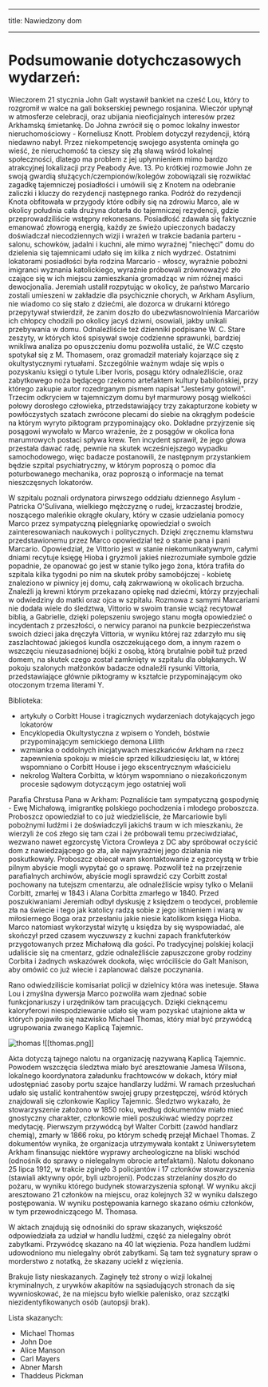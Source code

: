 

---
title: Nawiedzony dom

---

# Podsumowanie dotychczasowych wydarzeń:

Wieczorem 21 stycznia John Galt wystawił bankiet na cześć Lou, który to rozgromił w walce na gali bokserskiej pewnego rosjanina. Wieczór upłynął w atmosferze celebracji, oraz ubijania nieoficjalnych interesów przez Arkhamską śmietankę.
Do Johna zwrócił się o pomoc lokalny inwestor nieruchomościowy - Korneliusz Knott. Problem dotyczył rezydencji, którą niedawno nabył. Przez niekompetencję swojego asystenta ominęła go wieść, że nieruchomość ta cieszy się złą sławą wśród lokalnej społeczności, dlatego ma problem z jej upłynnieniem mimo bardzo atrakcyjnej lokalizacji przy Peabody Ave. 13. Po krótkiej rozmowie John ze swoją gwardią służących/czempionów/kolegów zobowiązali się rozwikłać zagadkę tajemniczej posiadłości i umówili się z Knotem na odebranie zaliczki i kluczy do rezydencji następnego ranka.
Podróż do rezydencji Knota obfitowała w przygody które odbiły się na zdrowiu Marco, ale w okolicy południa cała drużyna dotarła do tajemniczej rezydencji, gdzie przeprowadziliście wstępny rekonesans. Posiadłość zdawała się faktycznie emanować złowrogą energią, każdy ze świeżo upieczonych badaczy doświadczał niecodziennych wizji i wrażeń w trakcie badania parteru - salonu, schowków, jadalni i kuchni, ale mimo wyraźnej "niechęci" domu do dzielenia się tajemnicami udało się im kilka z nich wydrzeć.
Ostatnimi lokatorami posiadłości była rodzina Marcario - włoscy, wyraźnie pobożni imigranci wyznania katolickiego, wyraźnie próbowali zrównoważyć zło czające się w ich miejscu zamieszkania gromadząc w nim różnej maści dewocjonalia. Jeremiah ustalił rozpytując w okolicy, że państwo Marcario zostali umieszeni w zakładzie dla psychicznie chorych, w Arkham Asylium, nie wiadomo co się stało z dziećmi, ale dozorca w drukarni którego przepytywał stwierdził, że zanim doszło do ubezwłasnowolnienia Marcariów ich chłopcy chodzili po okolicy jacyś dziwni, osowiali, jakby unikali przebywania w domu.
Odnaleźliście też dzienniki podpisane W. C.  Stare zeszyty, w których ktoś spisywał swoje codzienne sprawunki, bardziej wnikliwa analiza po opuszczeniu domu pozwoliła ustalić, że W.C często spotykał się z M. Thomasem, oraz gromadził materiały kojarzące się z okultystycznymi rytuałami. Szczególnie ważnym wdaje się wpis o pozyskaniu księgi o tytule Liber Ivoris, posągu który odnaleźliście, oraz zabytkowego noża będącego rzekomo artefaktem kultury babilońskiej, przy którego zakupie autor rozedrganym pismem napisał "Jesteśmy gotowi!".
Trzecim odkryciem w tajemniczym domu był marmurowy posąg wielkości połowy dorosłego człowieka, ptrzedstawiający trzy zakapturzone kobiety w powłóczystych szatach zwrócone plecami do siebie na okrągłym podeście na którym wyryto piktogram przypominający oko. Dokładne przyjrzenie się posągowi wywołało w Marco wrażenie, że z posągów w okolica łona marumrowych postaci spływa krew. Ten incydent sprawił, że jego głowa przestała dawać radę, pewnie na skutek wcześniejszego wypadku samochodowego, więc badacze postanowili, że następnym przystankiem będzie szpital psychiatryczny, w którym poproszą o pomoc dla poturbowanego mechanika, oraz poproszą o informacje na temat nieszczęsnych lokatorów.

W szpitalu poznali ordynatora pirwszego oddziału dziennego Asylum - Patricka O'Sulivana, wielkiego mężczyznę o rudej, krzaczastej brodzie, noszącego maleńkie okrągłe okulary, który w czasie udzielania pomocy Marco przez sympatyczną pielęgniarkę opowiedział o swoich zainteresowaniach naukowych i politycznych. Dzięki zręcznemu kłamstwu przedstawionemu przez Marco opowiedział też o stanie pana i pani Marcario. Opowiedział, że Vittorio jest w stanie niekomunikatywnym, całymi dniami recytuje księgę Hioba i gryzmoli jakieś niezrozumiałe symbole gdzie popadnie, że opanować go jest w stanie tylko jego żona, która trafiła do szpitala kilka tygodni po nim na skutek próby samobójczej - kobietę znaleziono w piwnicy jej domu, całą zakrwawioną w okolicach brzucha. Znaleźli ją krewni którym przekazano opiekę nad dziećmi, którzy przyjechali w odwiedziny do matki oraz ojca w szpitalu.
Rozmowa z samymi Marcariami nie dodała wiele do śledztwa, Vittorio w swoim transie wciąż recytował biblią, a Gabrielle, dzięki polepszeniu swojego stanu mogła opowiedzieć o incydentach z przeszłości, o nerwicy paranoi na punkcie bezpieczeństwa swoich dzieci jaka dręczyła Vittoria, w wyniku której raz zdarzyło mu się zaszlachtować jakiegoś kundla oszczekującego dom, a innym razem o wszczęciu nieuzasadnionej bójki z osobą, którą brutalnie pobił tuż przed domem, na skutek czego został zamknięty w szpitalu dla obłąkanych.
W pokoju szalonych małżonków badacze odnaleźli rysunki Vittoria, przedstawiające głównie piktogramy w kształcie przypominającym oko otoczonym trzema literami Y.

Biblioteka:
- artykuły o Corbitt House i tragicznych wydarzeniach dotykających jego lokatorów
- Encyklopedia Okultystyczna z wpisem o Yondeh, bóstwie przypominającym semickiego demona Lilith
- wzmianka o oddolnych inicjatywach mieszkańców Arkham na rzecz zapewnienia spokoju w mieście sprzed kilkudziesięciu lat, w której wspomniano o Corbitt House i jego ekscentrycznym właścicielu
- nekrolog Waltera Corbitta, w którym wspomniano o niezakończonym procesie sądowym dotyczącym jego ostatniej woli

Parafia Chrstusa Pana w Arkham:
Poznaliście tam sympatyczną gospodynię - Ewę Michałową, imigrantkę polskiego pochodzenia i młodego proboszcza.
Proboszcz opowiedział to co już wiedzieliście, że Marcariowie byli pobożnymi ludźmi i że doświadczyli jakichś traum w ich mieszkaniu, że wierzyli że coś złego się tam czai i że próbowali temu przeciwdziałać, wezwano nawet egzorcystę Victora Crowleya z DC aby spróbował oczyścić dom z nawiedzającego go zła, ale najwyraźniej jego działania nie poskutkowały. Proboszcz obiecał wam skontaktowanie z egzorcystą w trbie pilnym abyście mogli wypytać go o sprawę. Pozwolił też na przejrzenie parafialnych archiwów, abyście mogli sprawdzić czy Corbitt został pochowany na tutejszm cmentarzu, ale odnaleźliście wpisy tylko o Melanii Corbitt, zmarłej w 1843 i Alana Corbitta zmarłego w 1840. Przed poszukiwaniami Jeremiah odbył dyskusję z księdzem o teodycei, problemie zła na świecie i tego jak katolicy radzą sobie z jego istnieniem i wiarą w miłosiernego Boga oraz przesłaniu jakie niesie katolikom księga Hioba. Marco natomiast wykorzystał wizytę u księdza by się wyspowiadać, ale skończył przed czasem wyczuwszy z kuchni zapach frankfuterków przygotowanych przez Michałową dla gości. Po tradycyjnej polskiej kolacji udaliście się na cmentarz, gdzie odnaleźliście zapuszczone groby rodziny Corbita i żadnych wskazówek dookoła, więc wróciliście do Galt Manison, aby omówić co już wiecie i zaplanować dalsze poczynania.

Rano odwiedziliście komisariat policji w dzielnicy która was inetesuje. Sława Lou i zmyślna dywersja Marco pozwoliła wam zjednać sobie funkcjonariuszy i urzędników tam pracujących. Dzięki cieknącemu kaloryferowi niespodziewanie udało się wam pozyskać utajnione akta w których pojawiło się nazwisko Michael Thomas, który miał być przywódcą ugrupowania zwanego Kaplicą Tajemnic.

![thomas](../thomas.png)
![[thomas.png]]

Akta dotyczą tajnego nalotu na organizację nazywaną Kaplicą Tajemnic. Powodem wszczęcia śledztwa miało być aresztowanie Jamesa Wilsona, lokalnego koordynatora załadunku frachtowców w dokach, który miał udostępniać zasoby portu szajce handlarzy ludźmi. W ramach przesłuchań udało się ustalić kontrahentów swojej grupy przestępczej, wśród których znajdowali się członkowie Kaplicy Tajemnic. 
Śledztwo wykazało, że stowarzyszenie założono w 1850 roku, według dokumentów miało mieć gnostyczny charakter, członkowie mieli poszukiwać wiedzy poprzez medytację. Pierwszym przywódcą był Walter Corbitt (zawód handlarz chemią), zmarły w 1866 roku, po którym schedę przejął Michael Thomas. 
Z dokumentów wynika, że organizacja utrzymywała kontakt z Uniwersytetem Arkham finansując niektóre wyprawy archeologiczne na bliski wschód (odnośnik do sprawy o nielegalnym obrocie artefaktami). 
Nalotu dokonano 25 lipca 1912, w trakcie zginęło 3 policjantów i 17 członków stowarzyszenia (stawiali aktywny opór, byli uzbrojeni). Podczas strzelaniny doszło do pożaru, w wyniku którego budynek stowarzyszenia spłonął. 
W wyniku akcji aresztowano 21 członków na miejscu, oraz kolejnych 32 w wyniku dalszego postępowania. 
W wyniku postępowania karnego skazano ośmiu członków, w tym przewodniczącego M. Thomasa. 

W aktach znajdują się odnośniki do spraw skazanych, większość odpowiedziała za udział w handlu ludźmi, część za nielegalny obrót zabytkami. 
Przywódcę skazano na 40 lat więzienia. 
Poza handlem ludźmi udowodniono mu nielegalny obrót zabytkami. 
Są tam też sygnatury spraw o morderstwo z notatką, że skazany uciekł z więzienia. 

Brakuje listy nieskazanych.
Zaginęły też strony o wizji lokalnej kryminalnych, z urywków akapitów na sąsiadujących stronach da się wywnioskować, że na miejscu było wielkie palenisko, oraz szczątki niezidentyfikowanych osób (autopsji brak).

Lista skazanych:
- Michael Thomas
- John Doe
- Alice Manson
- Carl Mayers
- Abner Marsh
- Thaddeus Pickman









